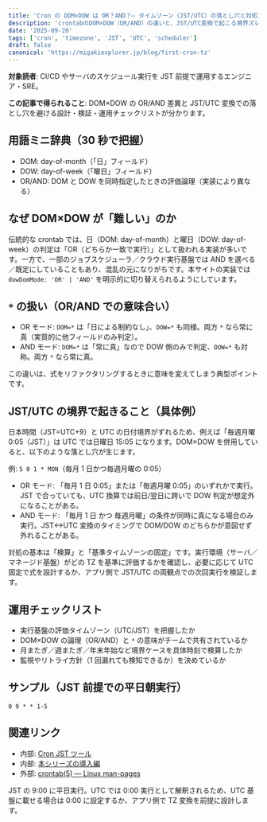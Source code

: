 ```yaml
---
title: 'Cron の DOM×DOW は OR？AND？— タイムゾーン（JST/UTC）の落とし穴と対処法'
description: 'crontabのDOM×DOW（OR/AND）の違いと、JST/UTC変換で起こる境界ズレの典型事故を、設計指針・検証手順・運用チェックリスト付きで解説。GitHub Actions等の実運用で迷わない基礎固め。'
date: '2025-09-20'
tags: ['cron', 'timezone', 'JST', 'UTC', 'scheduler']
draft: false
canonical: 'https://migakiexplorer.jp/blog/first-cron-tz'
---
```


**対象読者**: CI/CD やサーバのスケジュール実行を JST 前提で運用するエンジニア・SRE。

**この記事で得られること**: DOM×DOW の OR/AND 差異と JST/UTC 変換での落とし穴を避ける設計・検証・運用チェックリストが分かります。

## 用語ミニ辞典（30 秒で把握）

- DOM: day-of-month（「日」フィールド）
- DOW: day-of-week（「曜日」フィールド）
- OR/AND: DOM と DOW を同時指定したときの評価論理（実装により異なる）

## なぜ DOM×DOW が「難しい」のか

伝統的な crontab では、日（DOM: day-of-month）と曜日（DOW: day-of-week）の判定は「OR（どちらか一致で実行）」として扱われる実装が多いです。一方で、一部のジョブスケジューラ／クラウド実行基盤では AND を選べる／既定にしていることもあり、混乱の元になりがちです。本サイトの実装では `dowDomMode: 'OR' | 'AND'` を明示的に切り替えられるようにしています。

## `*` の扱い（OR/AND での意味合い）

- OR モード: `DOM=*` は「日による制約なし」、`DOW=*` も同様。両方 `*` なら常に真（実質的に他フィールドのみ判定）。
- AND モード: `DOM=*` は「常に真」なので DOW 側のみで判定、`DOW=*` も対称。両方 `*` なら常に真。

この違いは、式をリファクタリングするときに意味を変えてしまう典型ポイントです。

## JST/UTC の境界で起きること（具体例）

日本時間（JST=UTC+9）と UTC の日付境界がずれるため、例えば「毎週月曜 0:05（JST）」は UTC では日曜日 15:05 になります。DOM×DOW を併用していると、以下のような落とし穴が生じます。

例: `5 0 1 * MON`（毎月 1 日かつ毎週月曜の 0:05）

- OR モード: 「毎月 1 日 0:05」または「毎週月曜 0:05」のいずれかで実行。JST で合っていても、UTC 換算では前日/翌日に跨いで DOW 判定が想定外になることがある。
- AND モード: 「毎月 1 日 かつ 毎週月曜」の条件が同時に真になる場合のみ実行。JST<->UTC 変換のタイミングで DOM/DOW のどちらかが意図せず外れることがある。

対処の基本は「検算」と「基準タイムゾーンの固定」です。実行環境（サーバ／マネージド基盤）がどの TZ を基準に評価するかを確認し、必要に応じて UTC 固定で式を設計するか、アプリ側で JST/UTC の両観点での次回実行を検証します。

## 運用チェックリスト

- 実行基盤の評価タイムゾーン（UTC/JST）を把握したか
- DOM×DOW の論理（OR/AND）と `*` の意味がチームで共有されているか
- 月またぎ／週またぎ／年末年始など境界ケースを具体時刻で検算したか
- 監視やリトライ方針（1 回漏れても検知できるか）を決めているか

## サンプル（JST 前提での平日朝実行）

```text
0 9 * * 1-5
```

## 関連リンク

- 内部: [Cron JST ツール](/tools/cron-jst)
- 内部: [本シリーズの導入編](/blog/cron-jst-intro)
- 外部: [crontab(5) — Linux man-pages](https://man7.org/linux/man-pages/man5/crontab.5.html)

JST の 9:00 に平日実行。UTC では 0:00 実行として解釈されるため、UTC 基盤に載せる場合は 0:00 に設定するか、アプリ側で TZ 変換を前提に設計します。
